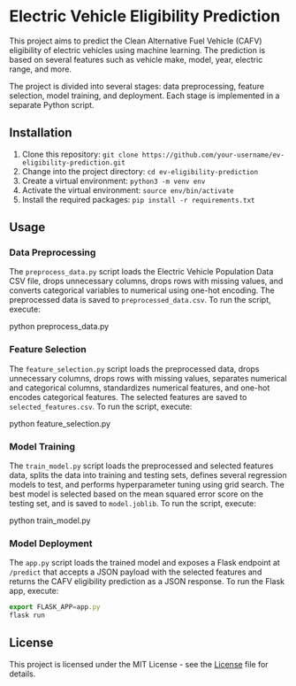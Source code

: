 # Electric Vehicle Eligibility Prediction

This project aims to predict the Clean Alternative Fuel Vehicle (CAFV) eligibility of electric vehicles using machine learning. The prediction is based on several features such as vehicle make, model, year, electric range, and more.

The project is divided into several stages: data preprocessing, feature selection, model training, and deployment. Each stage is implemented in a separate Python script.

## Installation

1. Clone this repository: `git clone https://github.com/your-username/ev-eligibility-prediction.git`
2. Change into the project directory: `cd ev-eligibility-prediction`
3. Create a virtual environment: `python3 -m venv env`
4. Activate the virtual environment: `source env/bin/activate`
5. Install the required packages: `pip install -r requirements.txt`

## Usage

### Data Preprocessing

The `preprocess_data.py` script loads the Electric Vehicle Population Data CSV file, drops unnecessary columns, drops rows with missing values, and converts categorical variables to numerical using one-hot encoding. The preprocessed data is saved to `preprocessed_data.csv`. To run the script, execute:

python preprocess_data.py

### Feature Selection

The `feature_selection.py` script loads the preprocessed data, drops unnecessary columns, drops rows with missing values, separates numerical and categorical columns, standardizes numerical features, and one-hot encodes categorical features. The selected features are saved to `selected_features.csv`. To run the script, execute:

python feature_selection.py

### Model Training

The `train_model.py` script loads the preprocessed and selected features data, splits the data into training and testing sets, defines several regression models to test, and performs hyperparameter tuning using grid search. The best model is selected based on the mean squared error score on the testing set, and is saved to `model.joblib`. To run the script, execute:

python train_model.py

### Model Deployment

The `app.py` script loads the trained model and exposes a Flask endpoint at `/predict` that accepts a JSON payload with the selected features and returns the CAFV eligibility prediction as a JSON response. To run the Flask app, execute:

```javascript
export FLASK_APP=app.py
flask run
```
## License

This project is licensed under the MIT License - see the [License](/LICENSE) file for details.
